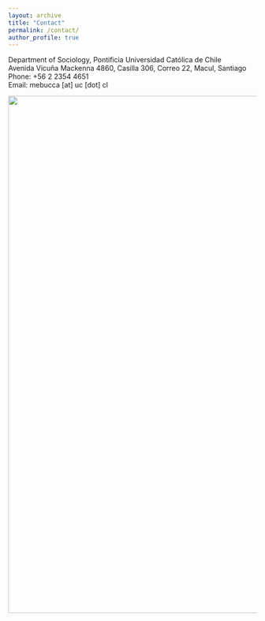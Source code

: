 ```yaml
---
layout: archive
title: "Contact"
permalink: /contact/
author_profile: true
---
```

Department of Sociology, Pontificia Universidad Católica de Chile <br>
Avenida Vicuña Mackenna 4860, Casilla 306, Correo 22, Macul, Santiago <br>
Phone: +56 2 2354 4651 <br>
Email: mebucca  [at] uc [dot] cl


<p align="center">
  <img src="https://mebucca.github.io/images/Santiago_PUC.jpg?raw=true" alt="Photo" style="width: 1050px;"/> 
</p>


